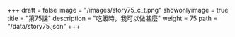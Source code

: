 +++
draft = false 
image = "/images/story75_c_t.png" 
showonlyimage = true 
title = "第75課" 
description = "吃飯時，我可以做甚麼" 
weight = 75 
path = "/data/story75.json" 
+++
